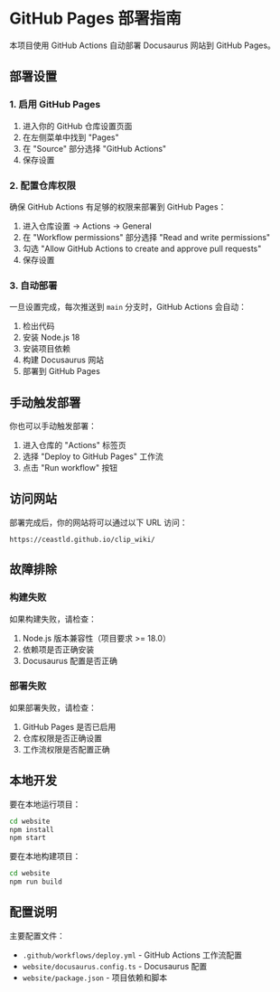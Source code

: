 # GitHub Pages 部署指南

本项目使用 GitHub Actions 自动部署 Docusaurus 网站到 GitHub Pages。

## 部署设置

### 1. 启用 GitHub Pages

1. 进入你的 GitHub 仓库设置页面
2. 在左侧菜单中找到 "Pages"
3. 在 "Source" 部分选择 "GitHub Actions"
4. 保存设置

### 2. 配置仓库权限

确保 GitHub Actions 有足够的权限来部署到 GitHub Pages：

1. 进入仓库设置 → Actions → General
2. 在 "Workflow permissions" 部分选择 "Read and write permissions"
3. 勾选 "Allow GitHub Actions to create and approve pull requests"
4. 保存设置

### 3. 自动部署

一旦设置完成，每次推送到 `main` 分支时，GitHub Actions 会自动：

1. 检出代码
2. 安装 Node.js 18
3. 安装项目依赖
4. 构建 Docusaurus 网站
5. 部署到 GitHub Pages

## 手动触发部署

你也可以手动触发部署：

1. 进入仓库的 "Actions" 标签页
2. 选择 "Deploy to GitHub Pages" 工作流
3. 点击 "Run workflow" 按钮

## 访问网站

部署完成后，你的网站将可以通过以下 URL 访问：

```
https://ceastld.github.io/clip_wiki/
```

## 故障排除

### 构建失败

如果构建失败，请检查：

1. Node.js 版本兼容性（项目要求 >= 18.0）
2. 依赖项是否正确安装
3. Docusaurus 配置是否正确

### 部署失败

如果部署失败，请检查：

1. GitHub Pages 是否已启用
2. 仓库权限是否正确设置
3. 工作流权限是否配置正确

## 本地开发

要在本地运行项目：

```bash
cd website
npm install
npm start
```

要在本地构建项目：

```bash
cd website
npm run build
```

## 配置说明

主要配置文件：

- `.github/workflows/deploy.yml` - GitHub Actions 工作流配置
- `website/docusaurus.config.ts` - Docusaurus 配置
- `website/package.json` - 项目依赖和脚本
